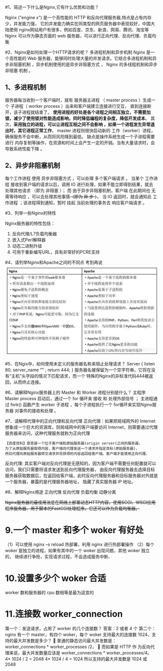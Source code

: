 #1、简述一下什么是Nginx,它有什么优势和功能？

Nginx ("engine x") 是一个高性能的 HTTP 和反向代理服务器,特点是占有内存少，并发能力强，
它的并发能力确实在同类型的网页服务器中表现较好，中国大陆使用 nginx网站用户有很多，例如百度、京东、新浪、网易、腾讯、淘宝等
Nginx 可以作为静态页面的 web 服务器，可以进行正向代理、反向代理、负载均衡

#2、Nginx是如何处理一个HTTP请求的呢？ 多进程机制和异步机制
Nginx 是一个高性能的 Web 服务器，能够同时处理大量的并发请求。它结合多进程机制和异步非阻塞机制 ，异步机制使用的是异步非阻塞方式 ，
Nginx 的多线程机制和异步非阻塞 机制 。 
## 1、多进程机制
服务器每当收到一个客户端时，就有 服务器主进程 （ master process ）生成一个 子进程（ worker process ）出来和客户端建立连接进行交互，
直到连接断开，该子进程就结束了。
**使用进程的好处是各个进程之间相互独立，不需要加锁，减少了使用锁对性能造成影响，同时降低编程的复杂度，降低开发成本**。
其次，**采用独立的进程，可以让进程互相之间不会影响 ，如果一个进程发生异常退出时，其它进程正常工作**，
master 进程则很快启动新的 工作（worker）进程，确保服务不会中断，从而将风险降到最低。
缺点是操作系统生成一个子进程需要进行 内存复制等操作，在资源和时间上会产生一定的开销。当有大量请求时，会导致系统性能下降 。 

## 2、异步非阻塞机制
每个工作进程 使用 异步非阻塞方式 ，可以处理 多个客户端请求 。
当某个 工作进程 接收到客户端的请求以后，调用 IO 进行处理，如果不能立即得到结果，就去 处理其他请求 （即为 非阻塞 ）；
而 由于异步非阻塞机制，客户端 在此期间也 无需等待响应 ，可以去处理其他事情~~（即为 异 步 ）~~。
当 IO 返回时，就会通知此 工作进程 ；该进程得到通知，暂时 挂起 当前处理的事务去 响应客户端请求 。


#3、列举一些Nginx的特性

Nginx服务器的特性包括：
1. 反向代理/L7负载均衡器
2. 嵌入式Perl解释器
3. 动态二进制升级
4. 可用于重新编写URL，具有非常好的PCRE支持

#4、请列举Nginx和Apache之间的不同点
考到再说
![img.png](Nginx和Apache之间的不同点)

#5、在Ngix中，如何使用未定义的服务器名称来阻止处理请求？
Server {
    listen 80;
    server_name "" ;
    return 444;
}
服务器名被保留为一个空字符串，它将在没有“主机”头字段的情况下匹配请求，而一个 特殊的Nginx的非标准代码444被返回，从而终止连接。

#6、请解释Nginx服务器上的 Master 和 Worker 进程分别是什么？
主程序 Master process 启动后，通过一个 for 循环来 接收 和 处理外部信号 ；
主进程通过 fork() 函数产生 worker 子进程 ，每个子进程执行一个 for循环来实现Nginx服务器 对事件的接收和处理 。

#7、请解释代理中的正向代理和反向代理
正向代理：如果把局域网外的 Internet 想象成一个巨大的资源库，则局域网中的客户端要访问 Internet，则需要通过代理服务器来访问，这种代理服务就称为正向代理

    【百度百科】意思是一个位于客户端和原始服务器(origin server)之间的服务器，
    为了从原始服务器取得内容，客户端向代理发送一个请求并指定目标(原始服务器)，
    然后代理向原始服务器转交请求并将获得的内容返回给客户端。客户端才能使用正向代理。

反向代理: 其实客户端对反向代理是无感知的，因为客户端不需要任何配置就可以访问，我们只需要将请求发送到反向代理服务器，
由反向代理服务器去选择目标服务器获取数据后，在返回给客户端，此时反向代理服务器和目标服务器对外就是一个服务器，暴露的是代理服务器地址，
隐藏了真实服务器 IP 地址。

#8、解释Nginx用途
正向代理
反向代理
负载均衡
动静分离

~~Nginx服务器的最佳用法是在网络上部署动态HTTP内容，使用SCGI、WSGI应用程序服务器、用于脚本的FastCGI处理程序。它还可以作为负载均衡器。~~


# 9.一个 master 和多个 woker 有好处
（1）可以使用 nginx –s reload 热部署，利用 nginx 进行热部署操作
（2）每个 woker 是独立的进程，如果有其中的一个 woker 出现问题，其他 woker 独立的，
继续进行争抢，实现请求过程，不会造成服务中断、

# 10.设置多少个 woker 合适
worker 数和服务器的 cpu 数相等是最为适宜的

# 11.连接数 worker_connection
第一个：发送请求，占用了 worker 的几个连接数？
答案：2 或者 4 个
第二个：nginx 有一个 master，有四个 woker，每个 woker 支持最大的连接数 1024，支持的最大并发数是多少？
 普通的静态访问最大并发数是： worker_connections * worker_processes /2， 
 而如果是 HTTP 作 为反向代理来说，最大并发数量应该是 worker_connections * worker_processes/4。
4* 1024 / 2 = 2048
4* 1024 / 4 = 1024
所以支持的最大并发数是 1024 或 2048
